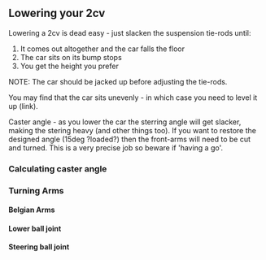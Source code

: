## Lowering your 2cv

Lowering a 2cv is dead easy - just slacken the suspension tie-rods until:

1. It comes out altogether and the car falls the floor
1. The car sits on its bump stops
1. You get the height you prefer

NOTE: The car should be jacked up before adjusting the tie-rods.

You may find that the car sits unevenly - in which case you need to level it up (link).

Caster angle - as you lower the car the sterring angle will get slacker, making the stering heavy (and other things too). If you want to restore the designed angle (15deg ?loaded?) then the front-arms will need to be cut and turned. This is a very precise job so beware if 'having a go'.

### Calculating caster angle

### Turning Arms
#### Belgian Arms
#### Lower ball joint
#### Steering ball joint
